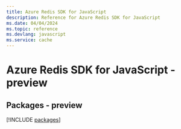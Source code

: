 ```yaml
---
title: Azure Redis SDK for JavaScript
description: Reference for Azure Redis SDK for JavaScript
ms.date: 04/04/2024
ms.topic: reference
ms.devlang: javascript
ms.service: cache
---
```

# Azure Redis SDK for JavaScript - preview
## Packages - preview
[!INCLUDE [packages](redis-index.md)]